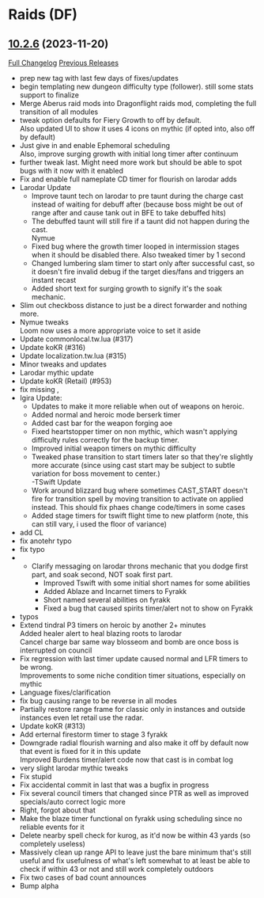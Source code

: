 # <DBM Mod> Raids (DF)

## [10.2.6](https://github.com/DeadlyBossMods/DBM-Retail/tree/10.2.6) (2023-11-20)
[Full Changelog](https://github.com/DeadlyBossMods/DBM-Retail/compare/10.2.5...10.2.6) [Previous Releases](https://github.com/DeadlyBossMods/DBM-Retail/releases)

- prep new tag with last few days of fixes/updates  
- begin templating new dungeon difficulty type (follower). still some stats support to finalize  
- Merge Aberus raid mods into Dragonflight raids mod, completing the full transition of all modules  
- tweak option defaults for Fiery Growth to off by default.  
    Also updated UI to show it uses 4 icons on mythic (if opted into, also off by default)  
- Just give in and enable Ephemoral scheduling  
    Also, improve surging growth with initial long timer after continuum  
- further tweak last. Might need more work but should be able to spot bugs with it now with it enabled  
- Fix and enable full nameplate CD timer for flourish on larodar adds  
- Larodar Update  
     - Improve taunt tech on larodar to pre taunt during the charge cast instead of waiting for debuff after (because boss might be out of range after and cause tank out in BFE to take debuffed hits)  
     - The debuffed taunt will still fire if a taunt did not happen during the cast.  
    Nymue  
     - Fixed bug where the growth timer looped in intermission stages when it should be disabled there. Also tweaked timer by 1 second  
     - Changed lumbering slam timer to start only after successful cast, so it doesn't fire invalid debug if the target dies/fans and triggers an instant recast  
     - Added short text for surging growth to signify it's the soak mechanic.  
- Slim out checkboss distance to just be a direct forwarder and nothing more.  
- Nymue tweaks  
    Loom now uses a more appropriate voice to set it aside  
- Update commonlocal.tw.lua (#317)  
- Update koKR (#316)  
- Update localization.tw.lua (#315)  
- Minor tweaks and updates  
- Larodar mythic update  
- Update koKR (Retail) (#953)  
- fix missing ,  
- Igira Update:  
     - Updates to make it more reliable when out of weapons on heroic.  
     - Added normal and heroic mode berserk timer  
     - Added cast bar for the weapon forging aoe  
     - Fixed heartstopper timer on non mythic, which wasn't applying difficulty rules correctly for the backup timer.  
     - Improved initial weapon timers on mythic difficulty  
     - Tweaked phase transition to start timers later so that they're slightly more accurate (since using cast start may be subject to subtle variation for boss movement to center.)  
    -TSwift Update  
     - Work around blizzard bug where sometimes CAST\_START doesn't fire for transition spell by moving transition to activate on applied instead. This should fix phaes change code/timers in some cases  
     - Added stage timers for tswift flight time to new platform (note, this can still vary, i used the floor of variance)  
- add CL  
- fix anotehr typo  
- fix typo  
-  - Clarify messaging on larodar throns mechanic that you dodge first part, and soak second, NOT soak first part.  
     - Improved Tswift with some initial short names for some abilities  
     - Added Ablaze and Incarnet timers to Fyrakk  
     - Short named several abilities on fyrakk  
     - Fixed a bug that caused spirits timer/alert not to show on Fyrakk  
- typos  
- Extend tindral P3 timers on heroic by another 2+ minutes  
    Added healer alert to heal blazing roots to larodar  
    Cancel charge bar same way blosseom and bomb are once boss is interrupted on council  
- Fix regression with last timer update caused normal and LFR timers to be wrong.  
    Improvements to some niche condition timer situations, especially on mythic  
- Language fixes/clarification  
- fix bug causing range to be reverse in all modes  
- Partially restore range frame for classic only in instances and outside instances even let retail use the radar.  
- Update koKR (#313)  
- Add erternal firestorm timer to stage 3 fyrakk  
- Downgrade radial flourish warning and also make it off by default now that event is fixed for it in this update  
    Improved Burdens timer/alert code now that cast is in combat log  
- very slight larodar mythic tweaks  
- Fix stupid  
- Fix accidental commit in last that was a bugfix in progress  
- Fix several council timers that changed since PTR as well as improved specials/auto correct logic more  
- Right, forgot about that  
- Make the blaze timer functional on fyrakk using scheduling since no reliable events for it  
- Delete nearby spell check for kurog, as it'd now be within 43 yards (so completely useless)  
- Massively clean up range API to leave just the bare minimum that's still useful and fix usefulness of what's left somewhat to at least be able to check if within 43 or not and still work completely outdoors  
- Fix two cases of bad count announces  
- Bump alpha  

